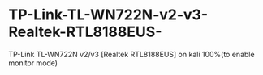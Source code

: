 # TP-Link-TL-WN722N-v2-v3-Realtek-RTL8188EUS-
TP-Link TL-WN722N v2/v3 [Realtek RTL8188EUS] on kali 100%(to enable monitor mode)
